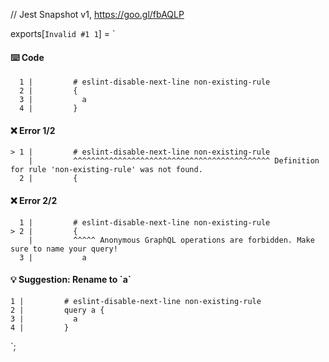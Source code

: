 // Jest Snapshot v1, https://goo.gl/fbAQLP

exports[`Invalid #1 1`] = `
#### ⌨️ Code

      1 |         # eslint-disable-next-line non-existing-rule
      2 |         {
      3 |           a
      4 |         }

#### ❌ Error 1/2

    > 1 |         # eslint-disable-next-line non-existing-rule
        |         ^^^^^^^^^^^^^^^^^^^^^^^^^^^^^^^^^^^^^^^^^^^^ Definition for rule 'non-existing-rule' was not found.
      2 |         {

#### ❌ Error 2/2

      1 |         # eslint-disable-next-line non-existing-rule
    > 2 |         {
        |         ^^^^^ Anonymous GraphQL operations are forbidden. Make sure to name your query!
      3 |           a

#### 💡 Suggestion: Rename to \`a\`

    1 |         # eslint-disable-next-line non-existing-rule
    2 |         query a {
    3 |           a
    4 |         }
`;
